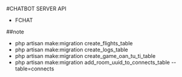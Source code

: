 #CHATBOT SERVER API
- FCHAT




##note
- php artisan make:migration create_flights_table
- php artisan make:migration create_logs_table
- php artisan make:migration create_game_oan_tu_ti_table
- php artisan make:migration add_room_uuid_to_connects_table --table=connects
